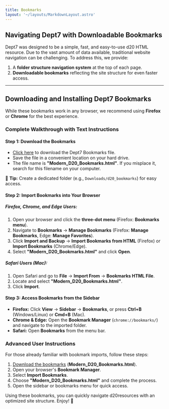 ```yaml
---
title: Bookmarks
layout: '~/layouts/MarkdownLayout.astro'
---
```


## Navigating Dept7 with Downloadable Bookmarks

Dept7 was designed to be a simple, fast, and easy-to-use d20 HTML resource. Due to the vast amount of data available, traditional website navigation can be challenging. To address this, we provide:

1. A **folder structure navigation system** at the top of each page.
2. **Downloadable bookmarks** reflecting the site structure for even faster access.

---

## Downloading and Installing Dept7 Bookmarks

While these bookmarks work in any browser, we recommend using **Firefox** or **Chrome** for the best experience.

### Complete Walkthrough with Text Instructions

#### **Step 1: Download the Bookmarks**
- <a href="bookmarks/Modern_D20_Bookmarks.html" download>Click here</a> to download the Dept7 Bookmarks file.
- Save the file in a convenient location on your hard drive.
- The file name is **"Modern_D20_Bookmarks.html"**. If you misplace it, search for this filename on your computer.

📌 **Tip:** Create a dedicated folder (e.g., `Downloads/d20_bookmarks`) for easy access.

#### **Step 2: Import Bookmarks into Your Browser**

##### **Firefox, Chrome, and Edge Users:**
1. Open your browser and click the **three-dot menu** (Firefox: **Bookmarks menu**).
2. Navigate to **Bookmarks** → **Manage Bookmarks** (Firefox: **Manage Bookmarks**, Edge: **Manage Favorites**).
3. Click **Import and Backup** → **Import Bookmarks from HTML** (Firefox) or **Import Bookmarks** (Chrome/Edge).
4. Select **"Modern_D20_Bookmarks.html"** and click **Open**.

##### **Safari Users (Mac):**
1. Open Safari and go to **File** → **Import From** → **Bookmarks HTML File**.
2. Locate and select **"Modern_D20_Bookmarks.html"**.
3. Click **Import**.

#### **Step 3: Access Bookmarks from the Sidebar**

- **Firefox:** Click **View** → **Sidebar** → **Bookmarks**, or press **Ctrl+B** (Windows/Linux) or **Cmd+B** (Mac).
- **Chrome & Edge:** Open the **Bookmark Manager** (`chrome://bookmarks/`) and navigate to the imported folder.
- **Safari:** Open **Bookmarks** from the menu bar.

### Advanced User Instructions

For those already familiar with bookmark imports, follow these steps:

1. <a href="bookmarks/Modern_D20_Bookmarks.html" download>Download the bookmarks</a> (**Modern_D20_Bookmarks.html**).
2. Open your browser's **Bookmark Manager**.
3. Select **Import Bookmarks**.
4. Choose **"Modern_D20_Bookmarks.html"** and complete the process.
5. Open the sidebar or bookmarks menu for quick access.

Using these bookmarks, you can quickly navigate d20resources with an optimized site structure. Enjoy! 🚀

